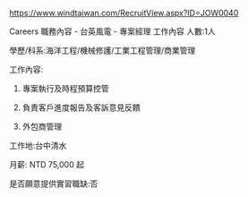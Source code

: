 
https://www.windtaiwan.com/RecruitView.aspx?ID=JOW0040

Careers
職務內容 - 台英風電 - 專案經理
工作內容
人數:1人

學歷/科系:海洋工程/機械修護/工業工程管理/商業管理

工作內容:

1. 專案執行及時程預算控管

2. 負責客戶進度報告及客訴意見反饋

3. 外包商管理

工作地:台中清水

月薪: NTD 75,000 起

是否願意提供實習職缺:否